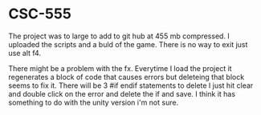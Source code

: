 # CSC-555
The project was to large to add to git hub at 455 mb compressed.
I uploaded the scripts and a buld of the game.
There is no way to exit just use alt f4.

There might be a problem with the fx. Everytime I load the project it regenerates a block of code
that causes errors but deleteing that block seems to fix it. There will be 3 #if endif statements to delete
I just hit clear and double click on the error and delete the if and save. I think it has something to do with
the unity version i'm not sure.